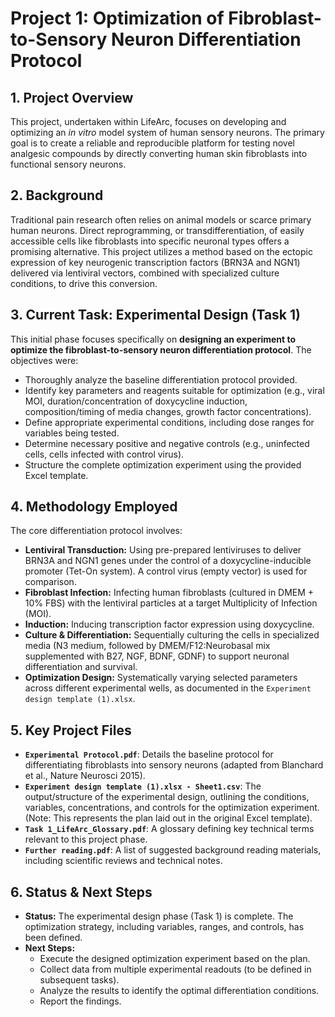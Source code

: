 # Project 1: Optimization of Fibroblast-to-Sensory Neuron Differentiation Protocol

## 1. Project Overview

This project, undertaken within LifeArc, focuses on developing and optimizing an *in vitro* model system of human sensory neurons. The primary goal is to create a reliable and reproducible platform for testing novel analgesic compounds by directly converting human skin fibroblasts into functional sensory neurons.

## 2. Background

Traditional pain research often relies on animal models or scarce primary human neurons. Direct reprogramming, or transdifferentiation, of easily accessible cells like fibroblasts into specific neuronal types offers a promising alternative. This project utilizes a method based on the ectopic expression of key neurogenic transcription factors (BRN3A and NGN1) delivered via lentiviral vectors, combined with specialized culture conditions, to drive this conversion.

## 3. Current Task: Experimental Design (Task 1)

This initial phase focuses specifically on **designing an experiment to optimize the fibroblast-to-sensory neuron differentiation protocol**. The objectives were:

* Thoroughly analyze the baseline differentiation protocol provided.
* Identify key parameters and reagents suitable for optimization (e.g., viral MOI, duration/concentration of doxycycline induction, composition/timing of media changes, growth factor concentrations).
* Define appropriate experimental conditions, including dose ranges for variables being tested.
* Determine necessary positive and negative controls (e.g., uninfected cells, cells infected with control virus).
* Structure the complete optimization experiment using the provided Excel template.

## 4. Methodology Employed

The core differentiation protocol involves:

* **Lentiviral Transduction:** Using pre-prepared lentiviruses to deliver BRN3A and NGN1 genes under the control of a doxycycline-inducible promoter (Tet-On system). A control virus (empty vector) is used for comparison.
* **Fibroblast Infection:** Infecting human fibroblasts (cultured in DMEM + 10% FBS) with the lentiviral particles at a target Multiplicity of Infection (MOI).
* **Induction:** Inducing transcription factor expression using doxycycline.
* **Culture & Differentiation:** Sequentially culturing the cells in specialized media (N3 medium, followed by DMEM/F12:Neurobasal mix supplemented with B27, NGF, BDNF, GDNF) to support neuronal differentiation and survival.
* **Optimization Design:** Systematically varying selected parameters across different experimental wells, as documented in the `Experiment design template (1).xlsx`.

## 5. Key Project Files

* **`Experimental Protocol.pdf`**: Details the baseline protocol for differentiating fibroblasts into sensory neurons (adapted from Blanchard et al., Nature Neurosci 2015).
* **`Experiment design template (1).xlsx - Sheet1.csv`**: The output/structure of the experimental design, outlining the conditions, variables, concentrations, and controls for the optimization experiment. (Note: This represents the plan laid out in the original Excel template).
* **`Task 1_LifeArc_Glossary.pdf`**: A glossary defining key technical terms relevant to this project phase.
* **`Further reading.pdf`**: A list of suggested background reading materials, including scientific reviews and technical notes.

## 6. Status & Next Steps

* **Status:** The experimental design phase (Task 1) is complete. The optimization strategy, including variables, ranges, and controls, has been defined.
* **Next Steps:**
  * Execute the designed optimization experiment based on the plan.
  * Collect data from multiple experimental readouts (to be defined in subsequent tasks).
  * Analyze the results to identify the optimal differentiation conditions.
  * Report the findings.

